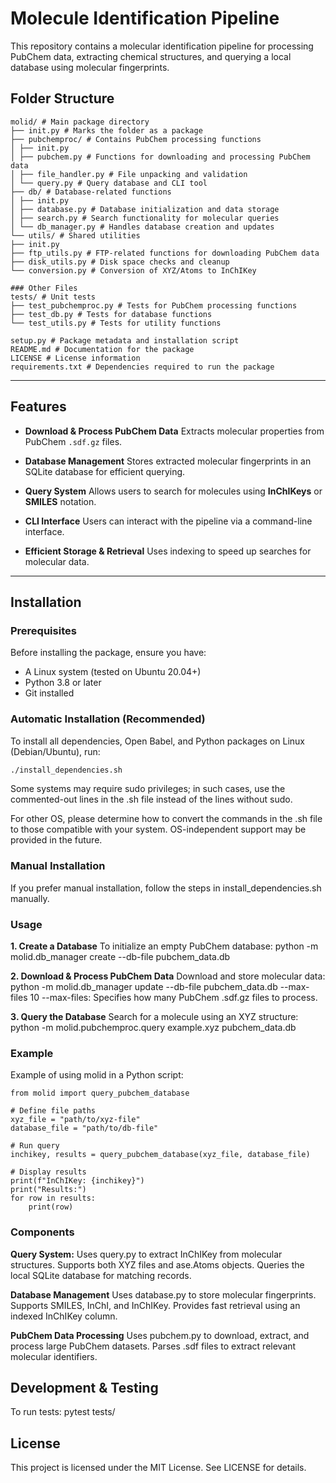 # Molecule Identification Pipeline

This repository contains a molecular identification pipeline for processing PubChem data, extracting chemical structures, and querying a local database using molecular fingerprints.

## Folder Structure
```
molid/ # Main package directory
├── init.py # Marks the folder as a package
├── pubchemproc/ # Contains PubChem processing functions
│ ├── init.py
│ ├── pubchem.py # Functions for downloading and processing PubChem data
│ ├── file_handler.py # File unpacking and validation
│ └── query.py # Query database and CLI tool
├── db/ # Database-related functions
│ ├── init.py
│ ├── database.py # Database initialization and data storage
│ ├── search.py # Search functionality for molecular queries
│ └── db_manager.py # Handles database creation and updates
└── utils/ # Shared utilities
├── init.py
├── ftp_utils.py # FTP-related functions for downloading PubChem data
├── disk_utils.py # Disk space checks and cleanup
└── conversion.py # Conversion of XYZ/Atoms to InChIKey

### Other Files
tests/ # Unit tests
├── test_pubchemproc.py # Tests for PubChem processing functions
├── test_db.py # Tests for database functions
└── test_utils.py # Tests for utility functions

setup.py # Package metadata and installation script
README.md # Documentation for the package
LICENSE # License information
requirements.txt # Dependencies required to run the package
```
---

## Features

- **Download & Process PubChem Data**
  Extracts molecular properties from PubChem `.sdf.gz` files.

- **Database Management**
  Stores extracted molecular fingerprints in an SQLite database for efficient querying.

- **Query System**
  Allows users to search for molecules using **InChIKeys** or **SMILES** notation.

- **CLI Interface**
  Users can interact with the pipeline via a command-line interface.

- **Efficient Storage & Retrieval**
  Uses indexing to speed up searches for molecular data.

---

## Installation

### Prerequisites
Before installing the package, ensure you have:
- A Linux system (tested on Ubuntu 20.04+)
- Python 3.8 or later
- Git installed

### Automatic Installation (Recommended)
To install all dependencies, Open Babel, and Python packages on Linux (Debian/Ubuntu), run:

```sh
./install_dependencies.sh
```
Some systems may require sudo privileges; in such cases, use the commented-out lines in
the .sh file instead of the lines without sudo.

For other OS, please determine how to convert the commands in the .sh file to those
compatible with your system. OS-independent support may be provided in the future.

### Manual Installation

If you prefer manual installation, follow the steps in install_dependencies.sh manually.

### Usage

**1️. Create a Database**
To initialize an empty PubChem database:
python -m molid.db_manager create --db-file pubchem_data.db

**2️. Download & Process PubChem Data**
Download and store molecular data:
python -m molid.db_manager update --db-file pubchem_data.db --max-files 10
    --max-files: Specifies how many PubChem .sdf.gz files to process.

**3️. Query the Database**
Search for a molecule using an XYZ structure:
python -m molid.pubchemproc.query example.xyz pubchem_data.db

### Example
Example of using molid in a Python script:
```
from molid import query_pubchem_database

# Define file paths
xyz_file = "path/to/xyz-file"
database_file = "path/to/db-file"

# Run query
inchikey, results = query_pubchem_database(xyz_file, database_file)

# Display results
print(f"InChIKey: {inchikey}")
print("Results:")
for row in results:
    print(row)

```

### Components

**Query System:**
    Uses query.py to extract InChIKey from molecular structures.
    Supports both XYZ files and ase.Atoms objects.
    Queries the local SQLite database for matching records.

**Database Management**
Uses database.py to store molecular fingerprints.
Supports SMILES, InChI, and InChIKey.
Provides fast retrieval using an indexed InChIKey column.

**PubChem Data Processing**
    Uses pubchem.py to download, extract, and process large PubChem datasets.
    Parses .sdf files to extract relevant molecular identifiers.

## Development & Testing

To run tests:
pytest tests/

## License
This project is licensed under the MIT License. See LICENSE for details.
